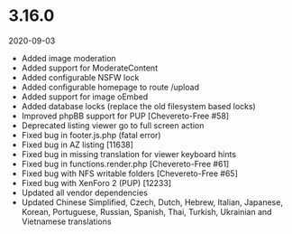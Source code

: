 # 3.16.0

2020-09-03

- Added image moderation
- Added support for ModerateContent
- Added configurable NSFW lock
- Added configurable homepage to route /upload
- Added support for image oEmbed
- Added database locks (replace the old filesystem based locks)
- Improved phpBB support for PUP [Chevereto-Free #58]
- Deprecated listing viewer go to full screen action
- Fixed bug in footer.js.php (fatal error)
- Fixed bug in AZ listing [11638]
- Fixed bug in missing translation for viewer keyboard hints
- Fixed bug in functions.render.php [Chevereto-Free #61]
- Fixed bug with NFS writable folders [Chevereto-Free #65]
- Fixed bug with XenForo 2 (PUP) [12233]
- Updated all vendor dependencies
- Updated Chinese Simplified, Czech, Dutch, Hebrew, Italian, Japanese, Korean, Portuguese, Russian, Spanish, Thai, Turkish, Ukrainian and Vietnamese translations
